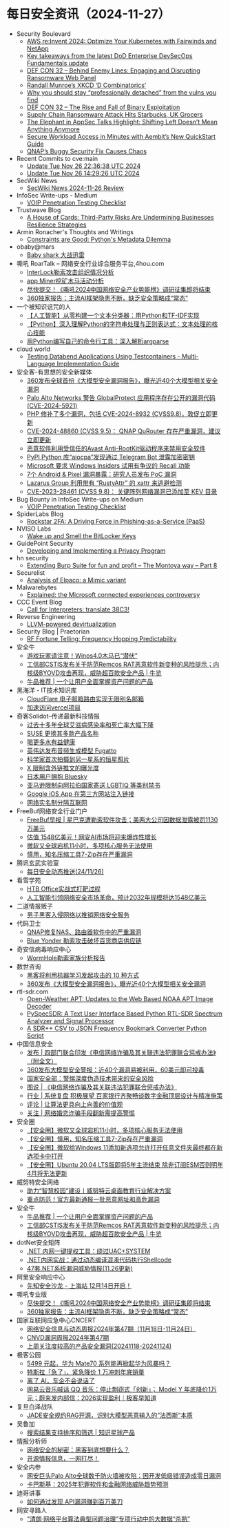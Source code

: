 # 每日安全资讯（2024-11-27）

- Security Boulevard
  - [AWS re:Invent 2024: Optimize Your Kubernetes with Fairwinds and NetApp](https://securityboulevard.com/2024/11/aws-reinvent-2024-optimize-your-kubernetes-with-fairwinds-and-netapp/)
  - [Key takeaways from the latest DoD Enterprise DevSecOps Fundamentals update](https://securityboulevard.com/2024/11/key-takeaways-from-the-latest-dod-enterprise-devsecops-fundamentals-update/)
  - [DEF CON 32 –  Behind Enemy Lines: Engaging and Disrupting Ransomware Web Panel](https://securityboulevard.com/2024/11/def-con-32-behind-enemy-lines-engaging-and-disrupting-ransomware-web-panel/)
  - [Randall Munroe’s XKCD ‘D Combinatorics’](https://securityboulevard.com/2024/11/randall-munroes-xkcd-d-combinatorics/)
  - [Why you should stay “professionally detached” from the vulns you find](https://securityboulevard.com/2024/11/why-you-should-stay-professionally-detached-from-the-vulns-you-find/)
  - [DEF CON 32 – The Rise and Fall of Binary Exploitation](https://securityboulevard.com/2024/11/def-con-32-the-rise-and-fall-of-binary-exploitation/)
  - [Supply Chain Ransomware Attack Hits Starbucks, UK Grocers](https://securityboulevard.com/2024/11/supply-chain-ransomware-attack-hits-starbucks-uk-grocers/)
  - [The Elephant in AppSec Talks Highlight: Shifting Left Doesn’t Mean Anything Anymore](https://securityboulevard.com/2024/11/the-elephant-in-appsec-talks-highlight-shifting-left-doesnt-mean-anything-anymore/)
  - [Secure Workload Access in Minutes with Aembit’s New QuickStart Guide](https://securityboulevard.com/2024/11/secure-workload-access-in-minutes-with-aembits-new-quickstart-guide/)
  - [QNAP’s Buggy Security Fix Causes Chaos](https://securityboulevard.com/2024/11/qnap-bad-patch-richixbw/)
- Recent Commits to cve:main
  - [Update Tue Nov 26 22:36:38 UTC 2024](https://github.com/trickest/cve/commit/0ce33e44551f1322d1b2567d81207174e50bb50c)
  - [Update Tue Nov 26 14:29:26 UTC 2024](https://github.com/trickest/cve/commit/4546329a9f59909861a88f029ed8916744953ae7)
- SecWiki News
  - [SecWiki News 2024-11-26 Review](http://www.sec-wiki.com/?2024-11-26)
- InfoSec Write-ups - Medium
  - [VOIP Penetration Testing Checklist](https://infosecwriteups.com/voip-penetration-testing-checklist-890bb4e09bac?source=rss----7b722bfd1b8d---4)
- Trustwave Blog
  - [A House of Cards: Third-Party Risks Are Undermining Businesses Resilience Strategies](https://www.trustwave.com/en-us/resources/blogs/trustwave-blog/a-house-of-cards-third-party-risks-are-undermining-businesses-resilience-strategies/)
- Armin Ronacher's Thoughts and Writings
  - [Constraints are Good: Python's Metadata Dilemma](http://lucumr.pocoo.org/2024/11/26/python-packaging-metadata)
- obaby@mars
  - [Baby shark 大战迅雷](https://h4ck.org.cn/2024/11/18666)
- 嘶吼 RoarTalk – 网络安全行业综合服务平台,4hou.com
  - [InterLock勒索攻击组织情况分析](https://www.4hou.com/posts/424g)
  - [app Miner挖矿木马活动分析](https://www.4hou.com/posts/33O4)
  - [尽快提交！《嘶吼2024中国网络安全产业势能榜》调研征集即将结束](https://www.4hou.com/posts/2XOj)
  - [360独家报告：主流AI框架隐患不断，缺乏安全策略成“常态”](https://www.4hou.com/posts/1MQ0)
- 一个被知识诅咒的人
  - [【人工智能】从零构建一个文本分类器：用Python和TF-IDF实现](https://blog.csdn.net/nokiaguy/article/details/144062419)
  - [【Python】深入理解Python的字符串处理与正则表达式：文本处理的核心技能](https://blog.csdn.net/nokiaguy/article/details/144062383)
  - [用Python编写自己的命令行工具：深入解析argparse](https://blog.csdn.net/nokiaguy/article/details/144062354)
- cloud world
  - [Testing Databend Applications Using Testcontainers - Multi-Language Implementation Guide](https://cloudsjhan.github.io/2024/11/26/Testing-Databend-Applications-Using-Testcontainers-Multi-Language-Implementation-Guide/)
- 安全客-有思想的安全新媒体
  - [360发布全球首份《大模型安全漏洞报告》，曝光近40个大模型相关安全漏洞](https://www.anquanke.com/post/id/302204)
  - [Palo Alto Networks 警告 GlobalProtect 应用程序存在公开的漏洞代码 (CVE-2024-5921)](https://www.anquanke.com/post/id/302201)
  - [PHP 修补了多个漏洞，包括 CVE-2024-8932 (CVSS9.8)，敦促立即更新](https://www.anquanke.com/post/id/302198)
  - [CVE-2024-48860 (CVSS 9.5)： QNAP QuRouter 存在严重漏洞，建议立即更新](https://www.anquanke.com/post/id/302195)
  - [恶意软件利用受信任的Avast Anti-RootKit驱动程序来禁用安全软件](https://www.anquanke.com/post/id/302192)
  - [PyPI Python 库“aiocpa”发现通过 Telegram Bot 泄露加密密钥](https://www.anquanke.com/post/id/302189)
  - [Microsoft 要求 Windows Insiders 试用有争议的 Recall 功能](https://www.anquanke.com/post/id/302186)
  - [7个 Android & Pixel 漏洞暴露：研究人员发布 PoC 漏洞](https://www.anquanke.com/post/id/302183)
  - [Lazarus Group 利用带有 “RustyAttr” 的 xattr 来逃避检测](https://www.anquanke.com/post/id/302179)
  - [CVE-2023-28461 (CVSS 9.8)： 关键阵列网络漏洞已添加至 KEV 目录](https://www.anquanke.com/post/id/302177)
- Bug Bounty in InfoSec Write-ups on Medium
  - [VOIP Penetration Testing Checklist](https://infosecwriteups.com/voip-penetration-testing-checklist-890bb4e09bac?source=rss----7b722bfd1b8d--bug_bounty)
- SpiderLabs Blog
  - [Rockstar 2FA: A Driving Force in Phishing-as-a-Service (PaaS)](https://www.trustwave.com/en-us/resources/blogs/spiderlabs-blog/rockstar-2fa-a-driving-force-in-phishing-as-a-service-paas/)
- NVISO Labs
  - [Wake up and Smell the BitLocker Keys](https://blog.nviso.eu/2024/11/26/wake-up-and-smell-the-bitlocker-keys/)
- GuidePoint Security
  - [Developing and Implementing a Privacy Program](https://www.guidepointsecurity.com/blog/developing-and-implementing-a-privacy-program/)
- hn security
  - [Extending Burp Suite for fun and profit – The Montoya way – Part 8](https://security.humanativaspa.it/extending-burp-suite-for-fun-and-profit-the-montoya-way-part-8/)
- Securelist
  - [Analysis of Elpaco: a Mimic variant](https://securelist.com/elpaco-ransomware-a-mimic-variant/114635/)
- Malwarebytes
  - [Explained: the Microsoft connected experiences controversy](https://www.malwarebytes.com/blog/news/2024/11/explained-the-microsoft-connected-experiences-controversy)
- CCC Event Blog
  - [Call for Interpreters: translate 38C3!](https://events.ccc.de/2024/11/26/call-for-interpreters-translate-38c3/)
- Reverse Engineering
  - [LLVM-powered devirtualization](https://www.reddit.com/r/ReverseEngineering/comments/1h06j2y/llvmpowered_devirtualization/)
- Security Blog | Praetorian
  - [RF Fortune Telling: Frequency Hopping Predictability](https://www.praetorian.com/blog/rf-fortune-telling-frequency-hopping-predictability/)
- 安全牛
  - [游戏玩家请注意！Winos4.0木马已“潜伏”](https://www.aqniu.com/vendor/107291.html)
  - [工信部CSTIS发布关于防范Remcos RAT恶意软件新变种的风险提示；内核级BYOVD攻击再现，威胁超百款安全产品 | 牛览](https://www.aqniu.com/vendor/107287.html)
  - [牛品推荐 | 一个让用户全面掌握资产问题的产品](https://www.aqniu.com/vendor/107286.html)
- 黑海洋 - IT技术知识库
  - [CloudFlare 电子邮箱路由实现无限别名邮箱](https://www.upx8.com/4455)
  - [加速访问vercel项目](https://www.upx8.com/4454)
- 奇客Solidot–传递最新科技情报
  - [过去十多年全球艾滋病感染率和死亡率大幅下降](https://www.solidot.org/story?sid=79884)
  - [SUSE 更换其多款产品名称](https://www.solidot.org/story?sid=79883)
  - [喝更多水有益健康](https://www.solidot.org/story?sid=79882)
  - [英伟达发布音频生成模型 Fugatto](https://www.solidot.org/story?sid=79881)
  - [科学家首次拍摄到另一星系的恒星照片](https://www.solidot.org/story?sid=79880)
  - [X 限制含外链推文的曝光度](https://www.solidot.org/story?sid=79879)
  - [日本用户拥抱 Bluesky](https://www.solidot.org/story?sid=79878)
  - [亚马逊限制向阿拉伯国家寄送 LGBTIQ 等类别禁书](https://www.solidot.org/story?sid=79877)
  - [Google iOS App 在第三方网站注入链接](https://www.solidot.org/story?sid=79876)
  - [网络实名制分隔互联网](https://www.solidot.org/story?sid=79875)
- FreeBuf网络安全行业门户
  - [FreeBuf早报 | 星巴克遭勒索软件攻击；美两大公司因数据泄露被罚1130万美元](https://www.freebuf.com/news/416205.html)
  - [估值 1548亿美元！网安AI市场将迎来爆炸性增长](https://www.freebuf.com/news/416163.html)
  - [微软又全球宕机11小时，多项核心服务无法使用](https://www.freebuf.com/news/416161.html)
  - [慎用，知名压缩工具7-Zip存在严重漏洞](https://www.freebuf.com/news/416144.html)
- 腾讯玄武实验室
  - [每日安全动态推送(24/11/26)](https://mp.weixin.qq.com/s?__biz=MzA5NDYyNDI0MA==&mid=2651959916&idx=1&sn=ab4729463d30046d4b144847b483b8ab&chksm=8baed2f3bcd95be51c4a448eba54cc3020034e5e39068dca6ea5feeef4d7b4b4c275a88097fb&scene=58&subscene=0#rd)
- 看雪学苑
  - [HTB Office实战式打靶过程](https://mp.weixin.qq.com/s?__biz=MjM5NTc2MDYxMw==&mid=2458584063&idx=1&sn=75bec6b3e1c4f392d537756d42829c87&chksm=b18c337586fbba63c81eafc11e032ab59dca248307ce6ce23d9adb44d43f5063631ab8b86c85&scene=58&subscene=0#rd)
  - [​人工智能引领网络安全市场革命，预计2032年规模将达1548亿美元](https://mp.weixin.qq.com/s?__biz=MjM5NTc2MDYxMw==&mid=2458584063&idx=2&sn=9af3e666b69b4ea78df3fe9ec4fd1fc3&chksm=b18c337586fbba636140e587a0457add003859eb34df187b33ef8d164dd37869365c2fdfdafe&scene=58&subscene=0#rd)
- 二道情报贩子
  - [男子黑客入侵网络以推销网络安全服务](https://mp.weixin.qq.com/s?__biz=MzU5NTA3MTk5Ng==&mid=2247489659&idx=1&sn=0893a0b08b25a111c8e6777b9beec65a&chksm=fe76dee8c90157feb3471753d6c195b6756330a1eafe730a0fb42ab60fbf4ece7699b203f8cd&scene=58&subscene=0#rd)
- 代码卫士
  - [QNAP修复NAS、路由器软件中的严重漏洞](https://mp.weixin.qq.com/s?__biz=MzI2NTg4OTc5Nw==&mid=2247521595&idx=1&sn=d9644a20742d498ecf898b968d561b3f&chksm=ea94a451dde32d47c4907aed77bba2cbf43c39f0253c14d24cc227b451f2489e1c88d3ba779a&scene=58&subscene=0#rd)
  - [Blue Yonder 勒索攻击破坏百货商店供应链](https://mp.weixin.qq.com/s?__biz=MzI2NTg4OTc5Nw==&mid=2247521595&idx=2&sn=d623964635e6b305b27e6eece72e58dc&chksm=ea94a451dde32d47fc6e5e6f843af2e5abcc3d8964bd744c4266b3294415285dc6fae5a33c08&scene=58&subscene=0#rd)
- 奇安信病毒响应中心
  - [WormHole勒索家族分析报告](https://mp.weixin.qq.com/s?__biz=MzI5Mzg5MDM3NQ==&mid=2247498063&idx=1&sn=e3dc3c1cb2373ae6ced733453b9b9901&chksm=ec698967db1e0071b0ed8dd26cb85ac00469c74753e6afc9cf82313370914031d2fb75ccb47e&scene=58&subscene=0#rd)
- 数世咨询
  - [黑客将利用机器学习发起攻击的 10 种方式](https://mp.weixin.qq.com/s?__biz=MzkxNzA3MTgyNg==&mid=2247529673&idx=1&sn=38b65df7c22b0364853e1ebe7b655f0e&chksm=c1440674f6338f62f70915c718b42ed549aaa1c51b2d8ee480a5da70d4a737ac58a5cc86e233&scene=58&subscene=0#rd)
  - [360发布《大模型安全漏洞报告》，曝光近40个大模型相关安全漏洞](https://mp.weixin.qq.com/s?__biz=MzkxNzA3MTgyNg==&mid=2247529673&idx=2&sn=4be9b199d8cdefa9826eccfe333fb5fc&chksm=c1440674f6338f624cbb9a346ec458c87850f89924b736be06e1c3b8abe23a78cdbe3673bc77&scene=58&subscene=0#rd)
- rtl-sdr.com
  - [Open-Weather APT: Updates to the Web Based NOAA APT Image Decoder](https://www.rtl-sdr.com/open-weather-apt-updates-to-the-web-based-noaa-apt-image-decoder/)
  - [PySpecSDR: A Text User Interface Based Python RTL-SDR Spectrum Analyzer and Signal Processor](https://www.rtl-sdr.com/pyspecsdr-a-text-user-interface-based-python-rtl-sdr-spectrum-analyzer-and-signal-processor/)
  - [A SDR++ CSV to JSON Frequency Bookmark Converter Python Script](https://www.rtl-sdr.com/a-sdr-csv-to-json-frequency-bookmark-converter-python-script/)
- 中国信息安全
  - [发布 | 四部门联合印发《电信网络诈骗及其关联违法犯罪联合惩戒办法》（附全文）](https://mp.weixin.qq.com/s?__biz=MzA5MzE5MDAzOA==&mid=2664230673&idx=1&sn=9b938e2285032bb7f50590910f240127&chksm=8b59ede8bc2e64fed13b2e1a4d761e8ea422c03b69198b5dc45636a1366f3a3d576303e7bc7d&scene=58&subscene=0#rd)
  - [360发布大模型安全警报：近40个漏洞易被利用，60美元即可投毒](https://mp.weixin.qq.com/s?__biz=MzA5MzE5MDAzOA==&mid=2664230673&idx=2&sn=6b7f7b55158483f87608d00cc4d2ea5d&chksm=8b59ede8bc2e64fe7beb33b985b55b643633ced83b057b63edb6a882dc9c69bc256d70364877&scene=58&subscene=0#rd)
  - [国家安全部：警惕深度伪造技术带来的安全风险](https://mp.weixin.qq.com/s?__biz=MzA5MzE5MDAzOA==&mid=2664230673&idx=3&sn=b25349bed31fe1ee42a780c281a3b29a&chksm=8b59ede8bc2e64fef39e4bc260357041197d30d8b1604ad8a8b27a04771d4b4f9db4c33186e7&scene=58&subscene=0#rd)
  - [图说 | 《电信网络诈骗及其关联违法犯罪联合惩戒办法》](https://mp.weixin.qq.com/s?__biz=MzA5MzE5MDAzOA==&mid=2664230673&idx=4&sn=787d5960a808160dfbe7dad8b4b8e9a1&chksm=8b59ede8bc2e64fedc755d400e30d968975e427e93e32bde1abb3cb8b1e264d4ccb0dfdf7c93&scene=58&subscene=0#rd)
  - [行业 | 系统复盘 积极展望 百家银行齐聚畅谈数字金融顶层设计与精准施策](https://mp.weixin.qq.com/s?__biz=MzA5MzE5MDAzOA==&mid=2664230673&idx=5&sn=45c0e7b7a1432a18dbfe5ecc3e242472&chksm=8b59ede8bc2e64fed8524983de8104e29b42cb1693c9e1ae770801273d11b248a2e363f17828&scene=58&subscene=0#rd)
  - [评论 | 让算法更具向上向善的价值观](https://mp.weixin.qq.com/s?__biz=MzA5MzE5MDAzOA==&mid=2664230673&idx=6&sn=4ad56cc5b1ee8eda64f9a4fd7d7f5fb0&chksm=8b59ede8bc2e64fec27ec7d4d466db46d6622730b7088af5852140da781b674d3ca8de164fff&scene=58&subscene=0#rd)
  - [关注 | 网络婚恋诈骗手段翻新需提高警惕](https://mp.weixin.qq.com/s?__biz=MzA5MzE5MDAzOA==&mid=2664230673&idx=7&sn=c33113f748efabad6239b909c3b3b324&chksm=8b59ede8bc2e64fe73049072db65fe1e5fa3e3b8ec50a1132aef96a8fcc01dfa411a11781af8&scene=58&subscene=0#rd)
- 安全圈
  - [【安全圈】微软又全球宕机11小时，多项核心服务无法使用](https://mp.weixin.qq.com/s?__biz=MzIzMzE4NDU1OQ==&mid=2652066233&idx=1&sn=c19f13229d6729fcaba6459e32b28d5a&chksm=f36e7df9c419f4ef0e3b563086998a09f9fbe022e35238a2bff3ea16533e36c44e923b997bb8&scene=58&subscene=0#rd)
  - [【安全圈】慎用，知名压缩工具7-Zip存在严重漏洞](https://mp.weixin.qq.com/s?__biz=MzIzMzE4NDU1OQ==&mid=2652066233&idx=2&sn=778f80b7b5c35162dd41acacfbd17148&chksm=f36e7df9c419f4ef78b0e4c4c5239cf58d221196e79aed7de570774b6e0864cb19c061984fca&scene=58&subscene=0#rd)
  - [【安全圈】微软给Windows 11添加新选项允许打开任意文件夹最终都在新选项卡中打开](https://mp.weixin.qq.com/s?__biz=MzIzMzE4NDU1OQ==&mid=2652066233&idx=3&sn=eda307d1af237cfd16d170e9ffa459af&chksm=f36e7df9c419f4efc53f6f8c5121e67a54fc2d87492a52f50fcbd3c3d3bf360bee29ec6fb5ae&scene=58&subscene=0#rd)
  - [【安全圈】Ubuntu 20.04 LTS版即将5年主流结束 除非订阅ESM否则明年4月将无法更新](https://mp.weixin.qq.com/s?__biz=MzIzMzE4NDU1OQ==&mid=2652066233&idx=4&sn=0490cbd0d910ca903dcdf33af3bd1057&chksm=f36e7df9c419f4efe14fb49b1ed57680171ee0d895dc1e5874e8d4beba735c61f58f3ac6810d&scene=58&subscene=0#rd)
- 威努特安全网络
  - [助力“智慧校园”建设丨威努特云桌面教育行业解决方案](https://mp.weixin.qq.com/s?__biz=MzAwNTgyODU3NQ==&mid=2651129272&idx=1&sn=57403168759d0ce41ce6a835c7d8bc9a&chksm=80e71f08b790961efc55816cbad671226f9373deac05fdf7b84afa4644c7d970b0be66cc6ede&scene=58&subscene=0#rd)
  - [重点防范！官方最新通报一批恶意网址和高危漏洞](https://mp.weixin.qq.com/s?__biz=MzAwNTgyODU3NQ==&mid=2651129272&idx=2&sn=55ee9db36adfa0de3888d657ac768e87&chksm=80e71f08b790961eca60cedb47205df6b547a3447a094e4c3d257d73c0efd3dd917861183254&scene=58&subscene=0#rd)
- 安全牛
  - [牛品推荐 | 一个让用户全面掌握资产问题的产品](https://mp.weixin.qq.com/s?__biz=MjM5Njc3NjM4MA==&mid=2651133585&idx=1&sn=84df1dc1338a64a1c16ede8066db183c&chksm=bd15a6428a622f5448f6de6c2f8b8054c043cb70dfaa671a23ec5da8e7f4656e391b8fb54ee9&scene=58&subscene=0#rd)
  - [工信部CSTIS发布关于防范Remcos RAT恶意软件新变种的风险提示；内核级BYOVD攻击再现，威胁超百款安全产品 | 牛览](https://mp.weixin.qq.com/s?__biz=MjM5Njc3NjM4MA==&mid=2651133585&idx=2&sn=3253dd09cf450ad4ac0083d84fb9100f&chksm=bd15a6428a622f543d707590fa5672e1ee4b2f5c75bacce3d84168cc509c8cbcab68084fa011&scene=58&subscene=0#rd)
- dotNet安全矩阵
  - [.NET 内网一键提权工具：绕过UAC+SYSTEM](https://mp.weixin.qq.com/s?__biz=MzUyOTc3NTQ5MA==&mid=2247496912&idx=1&sn=cfb02c49e5ad2a11f6bd41f31bea9d07&chksm=fa595a3dcd2ed32b9d0c6aa9ffce4d3832694c94e3b90aa7b5d0f453a45fe5780e440c09f4a9&scene=58&subscene=0#rd)
  - [.NET内网实战：通过动态编译混淆代码执行Shellcode](https://mp.weixin.qq.com/s?__biz=MzUyOTc3NTQ5MA==&mid=2247496912&idx=2&sn=e31c73bcb3dd603db5bd1640d808e197&chksm=fa595a3dcd2ed32b0373269efe1cc1ccf6944719a00f03acf5d94547d4357dc79b2b6ea3e77d&scene=58&subscene=0#rd)
  - [47套.NET系统漏洞威胁情报(11.26更新)](https://mp.weixin.qq.com/s?__biz=MzUyOTc3NTQ5MA==&mid=2247496912&idx=3&sn=d99b8b1741aab3fe4bd98179f0eebe8d&chksm=fa595a3dcd2ed32b501f82a6b0f30c4deb8936ceee44ea708009fefea4f0357746e91bc9c4b3&scene=58&subscene=0#rd)
- 阿里安全响应中心
  - [先知安全沙龙 - 上海站 12月14日开启！](https://mp.weixin.qq.com/s?__biz=MzIxMjEwNTc4NA==&mid=2652996953&idx=1&sn=3b3ac334189f3e80c41bfc9911e2fc97&chksm=8c9e0a0ebbe983187486c98a3bdb073a015d708302cdf9f09302eeea55dd763791e7f2f102a1&scene=58&subscene=0#rd)
- 嘶吼专业版
  - [尽快提交！《嘶吼2024中国网络安全产业势能榜》调研征集即将结束](https://mp.weixin.qq.com/s?__biz=MzI0MDY1MDU4MQ==&mid=2247579786&idx=1&sn=5392bba9503de9be9ec21b006bf4d9f4&chksm=e91468b0de63e1a621084943d6f7f879cb9cb196ab8141f70af2c74c12377156110194ff409f&scene=58&subscene=0#rd)
  - [360独家报告：主流AI框架隐患不断，缺乏安全策略成“常态”](https://mp.weixin.qq.com/s?__biz=MzI0MDY1MDU4MQ==&mid=2247579786&idx=2&sn=df91abc6cdd428c6bbb783223ad8b530&chksm=e91468b0de63e1a636320cd76fb0a2df9e8413ea785f5ffef65cde0aafc99cbe11b21df23dbc&scene=58&subscene=0#rd)
- 国家互联网应急中心CNCERT
  - [网络安全信息与动态周报2024年第47期（11月18日-11月24日）](https://mp.weixin.qq.com/s?__biz=MzIwNDk0MDgxMw==&mid=2247499503&idx=1&sn=7c987fc9dfe871437041b0da3ca5faf7&chksm=973acd8da04d449bf3930b617d7715728e2d0ab388f91c8ff5a56111e8aeb3088a76dcb8dfe4&scene=58&subscene=0#rd)
  - [CNVD漏洞周报2024年第47期](https://mp.weixin.qq.com/s?__biz=MzIwNDk0MDgxMw==&mid=2247499503&idx=2&sn=2dd6b3cf1b47ac7226dad142622fa875&chksm=973acd8da04d449b2f515b675ac7c0e030eb1ded893ae2e95669aa0d4f1905626fd05b61322f&scene=58&subscene=0#rd)
  - [上周关注度较高的产品安全漏洞(20241118-20241124)](https://mp.weixin.qq.com/s?__biz=MzIwNDk0MDgxMw==&mid=2247499503&idx=3&sn=6528a919840c2d4021fa17a6d8572c60&chksm=973acd8da04d449bc6abed7f799a0e407df2db60c6ae96f7d4de508087fc78f88cf1bced3566&scene=58&subscene=0#rd)
- 极客公园
  - [5499 元起，华为 Mate70 系列能再掀起华为风暴吗？](https://mp.weixin.qq.com/s?__biz=MTMwNDMwODQ0MQ==&mid=2653065971&idx=1&sn=8e82929f7ca81aa3b91a2aec05521dbc&chksm=7e57ef45492066537ff8ede4deef932361c8b8843fcc22c5339fcb1c2903104a5bba09f0de5f&scene=58&subscene=0#rd)
  - [特斯拉「急了」，紧急降价 1 万冲刺年底销量](https://mp.weixin.qq.com/s?__biz=MTMwNDMwODQ0MQ==&mid=2653065971&idx=2&sn=3557ade3a09621446125e34a393dd70d&chksm=7e57ef454920665344810635e1f301492326bb252cfa746e0729c71b9e95f1b646c29f8b4cbc&scene=58&subscene=0#rd)
  - [离了 AI，车企不会说话了](https://mp.weixin.qq.com/s?__biz=MTMwNDMwODQ0MQ==&mid=2653065907&idx=1&sn=b5cca9fb23245aba8d1890e5ba72552a&chksm=7e57ef05492066138145e679275c7b208d2b2e20084faf13888da67f67d5471b99ccd94540bc&scene=58&subscene=0#rd)
  - [网易云音乐喊话 QQ 音乐：停止剽窃式「创新」； Model Y 年底降价1万元；蔚来发内部信：2026实现盈利｜极客早知道](https://mp.weixin.qq.com/s?__biz=MTMwNDMwODQ0MQ==&mid=2653065895&idx=1&sn=d8b4da6c86f5d186fa801be45a04e4df&chksm=7e57ef114920660770351a710a16101322c6d2487c41a9c0171af33263731000a44e08a86d09&scene=58&subscene=0#rd)
- 复旦白泽战队
  - [JADE安全规约RAG开源，识别大模型恶意输入的“法西斯”本质](https://mp.weixin.qq.com/s?__biz=MzU4NzUxOTI0OQ==&mid=2247492004&idx=1&sn=5381005a03b245e65a049f9c18e0729d&chksm=fde865daca9feccc7571b27e920abf90f374da04765b3c8debad603e41af5fc00eead3be93f6&scene=58&subscene=0#rd)
- 吴鲁加
  - [搜索结果支持排序和筛选 | 知识星球产品](https://mp.weixin.qq.com/s?__biz=Mzg5NDY4ODM1MA==&mid=2247485021&idx=1&sn=7edfc4d850c4e70e73b8878aeb57d843&chksm=c01a8b6cf76d027a0a4c95490925cfe083d945ca47050a99bbbaa4845718cfdad28b5f5e3e2d&scene=58&subscene=0#rd)
- 情报分析师
  - [网络安全的秘密：黑客到底想要什么？](https://mp.weixin.qq.com/s?__biz=MzA3Mjc1MTkwOA==&mid=2650557682&idx=1&sn=7a91faa817b1005ebdab750bb2322ed2&chksm=871162b9b066ebaf9a37217eb3f27e8fc13b37919483ab191062490668f352dd8fee901a33e3&scene=58&subscene=0#rd)
  - [开源情报信息，一网打尽！](https://mp.weixin.qq.com/s?__biz=MzA3Mjc1MTkwOA==&mid=2650557682&idx=2&sn=4b9d3f50a66cea2acdebc8053033bba3&chksm=871162b9b066ebaf679b22d5f85a298364c7fe7a91f9c44fa282fa19c7803a2b59c668eb2584&scene=58&subscene=0#rd)
- 安全内参
  - [网安巨头Palo Alto全球数千防火墙被攻陷：因开发低级错误造成零日漏洞](https://mp.weixin.qq.com/s?__biz=MzI4NDY2MDMwMw==&mid=2247513156&idx=1&sn=4ff7c148a1693c0de1be122e65851155&chksm=ebfaf364dc8d7a72e4199fef7d1a048e052562562dd75a8711db2223934a3508ee05a939365b&scene=58&subscene=0#rd)
  - [卡巴斯基：2025年犯罪软件和金融网络威胁趋势预测](https://mp.weixin.qq.com/s?__biz=MzI4NDY2MDMwMw==&mid=2247513156&idx=2&sn=98a59fdac4a483ef78f64e57dafe131d&chksm=ebfaf364dc8d7a7230774cb735203a2d489de7a05976373987cc438f9c9fe6a3a7db654ebd30&scene=58&subscene=0#rd)
- 迪哥讲事
  - [如何通过发现 API漏洞赚到百万美刀](https://mp.weixin.qq.com/s?__biz=MzIzMTIzNTM0MA==&mid=2247496424&idx=1&sn=9edd1b8c5ee4cd0f5995cccd9e27ed60&chksm=e8a5f88bdfd2719d344867eb15fe930b7a378a539366eb7e9b8f557407c80bd31c77ef93e70c&scene=58&subscene=0#rd)
- 网安寻路人
  - [“清朗·网络平台算法典型问题治理”专项行动中的大数据“杀熟”](https://mp.weixin.qq.com/s?__biz=MzIxODM0NDU4MQ==&mid=2247505442&idx=1&sn=a3a6a5185ad7a7a9b294ca17d133103b&chksm=97e96bc8a09ee2de4384c0a46ceadec8a97843df0446ebe31107cfe267d365affaa04048cac1&scene=58&subscene=0#rd)
